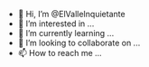 - 👋 Hi, I’m @ElValleInquietante
- 👀 I’m interested in ...
- 🌱 I’m currently learning ...
- 💞️ I’m looking to collaborate on ...
- 📫 How to reach me ...

<!---
ElValleInquietante/ElValleInquietante is a ✨ special ✨ repository because its `README.md` (this file) appears on your GitHub profile.
You can click the Preview link to take a look at your changes.
--->
